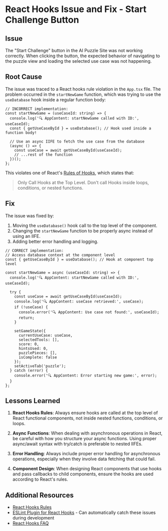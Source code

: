 # React Hooks Issue and Fix - Start Challenge Button

## Issue
The "Start Challenge" button in the AI Puzzle Site was not working correctly. When clicking the button, the expected behavior of navigating to the puzzle view and loading the selected use case was not happening.

## Root Cause
The issue was traced to a React hooks rule violation in the `App.tsx` file. The problem occurred in the `startNewGame` function, which was trying to use the `useDatabase` hook inside a regular function body:

```tsx
// INCORRECT implementation:
const startNewGame = (useCaseId: string) => {
  console.log('🔍 AppContent: startNewGame called with ID:', useCaseId);
  const { getUseCaseById } = useDatabase(); // Hook used inside a function body!
  
  // Use an async IIFE to fetch the use case from the database
  (async () => {
    const useCase = await getUseCaseById(useCaseId);
    // ...rest of the function
  })();
};
```

This violates one of React's [Rules of Hooks](https://reactjs.org/docs/hooks-rules.html), which states that:
> Only Call Hooks at the Top Level. Don't call Hooks inside loops, conditions, or nested functions.

## Fix

The issue was fixed by:

1. Moving the `useDatabase()` hook call to the top level of the component.
2. Changing the `startNewGame` function to be properly async instead of using an IIFE.
3. Adding better error handling and logging.

```tsx
// CORRECT implementation:
// Access database context at the component level
const { getUseCaseById } = useDatabase(); // Hook at component top level

const startNewGame = async (useCaseId: string) => {
  console.log('🔍 AppContent: startNewGame called with ID:', useCaseId);
  
  try {
    const useCase = await getUseCaseById(useCaseId);
    console.log('🔍 AppContent: useCase retrieved:', useCase);
    if (!useCase) {
      console.error('🔍 AppContent: Use case not found:', useCaseId);
      return;
    }

    setGameState({
      currentUseCase: useCase,
      selectedTools: [],
      score: 0,
      hintsUsed: 0,
      puzzlePieces: [],
      isComplete: false
    });
    setActiveTab('puzzle');
  } catch (error) {
    console.error('🔍 AppContent: Error starting new game:', error);
  }
};
```

## Lessons Learned

1. **React Hooks Rules**: Always ensure hooks are called at the top level of React functional components, not inside nested functions, conditions, or loops.

2. **Async Functions**: When dealing with asynchronous operations in React, be careful with how you structure your async functions. Using proper async/await syntax with try/catch is preferable to nested IIFEs.

3. **Error Handling**: Always include proper error handling for asynchronous operations, especially when they involve data fetching that could fail.

4. **Component Design**: When designing React components that use hooks and pass callbacks to child components, ensure the hooks are used according to React's rules.

## Additional Resources

- [React Hooks Rules](https://reactjs.org/docs/hooks-rules.html)
- [ESLint Plugin for React Hooks](https://www.npmjs.com/package/eslint-plugin-react-hooks) - Can automatically catch these issues during development
- [React Hooks FAQ](https://reactjs.org/docs/hooks-faq.html)
